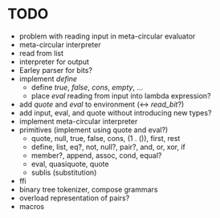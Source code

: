TODO
====

* problem with reading input in meta-circular evaluator
* meta-circular interpreter
* read from list
* interpreter for output
* Earley parser for bits?
* implement *define*
    * define *true*, *false*, *cons*, *empty*, ...
    * place *eval* reading from input into lambda expression?
* add *quote* and *eval* to environment (<-> *read\_bit*?)
* add input, eval, and quote without introducing new types?
* implement meta-circular interpreter
* primitives (implement using quote and eval?)
    * quote, null, true, false, cons, (1 . ()), first, rest
    * define, list, eq?, not, null?, pair?, and, or, xor, if
    * member?, append, assoc, cond, equal?
    * eval, quasiquote, quote
    * sublis (substitution)
* ffi
* binary tree tokenizer, compose grammars
* overload representation of pairs?
* macros
